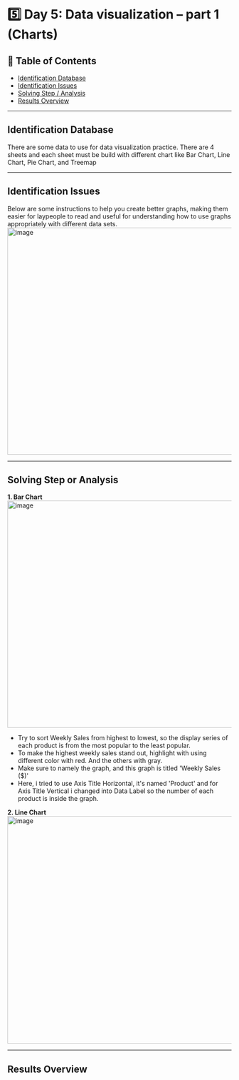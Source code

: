# 5️⃣ Day 5: Data visualization – part 1 (Charts)

## 📝 Table of Contents
  - [Identification Database](#identification-database)
  - [Identification Issues](#identification-issues)
  - [Solving Step / Analysis](#solving-step-or-analysis)
  - [Results Overview](#results-overview)

***

## Identification Database
There are some data to use for data visualization practice. There are 4 sheets and each sheet must be build with different chart like Bar Chart, Line Chart, Pie Chart, and Treemap

***

## Identification Issues

Below are some instructions to help you create better graphs, making them easier for laypeople to read and useful for understanding how to use graphs appropriately with different data sets.
<img width="960" height="509" alt="image" src="https://github.com/user-attachments/assets/0b3a09bc-d48c-4fb2-a425-8f36f0358d15" />


***

## Solving Step or Analysis
**1. Bar Chart**
<img width="960" height="509" alt="image" src="https://github.com/user-attachments/assets/d2218167-77fb-4dca-874d-d2c492b311d5" />

- Try to sort Weekly Sales from highest to lowest, so the display series of each product is from the most popular to the least popular.
- To make the highest weekly sales stand out, highlight with using different color with red. And the others with gray.
- Make sure to namely the graph, and this graph is titled 'Weekly Sales ($)'
- Here, i tried to use Axis Title Horizontal, it's named 'Product' and for Axis Title Vertical i changed into Data Label so the number of each product is inside the graph.

**2. Line Chart** 
<img width="960" height="510" alt="image" src="https://github.com/user-attachments/assets/53ae4157-9b35-4e2e-9f42-b76f81312495" />



***


## Results Overview

